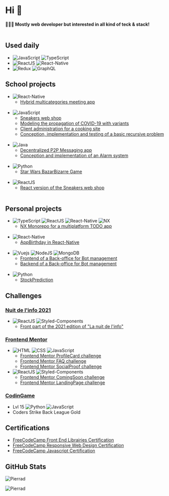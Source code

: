 # Hi 👋

<b>👨🏻‍💻 Mostly web developer but interested in all kind of teck & stack!</b>
<br />
<br />

## Used daily

- <img src="https://img.shields.io/badge/JavaScript-F7DF1E?style=flat&logo=javascript&logoColor=black" alt="JavaScript" /> <img src="https://img.shields.io/badge/TypeScript-007ACC?style=flat&logo=typescript&logoColor=white" alt="TypeScript" />
- <img src="https://img.shields.io/badge/React-20232A?style=flat&logo=react&logoColor=61DAFB" alt="ReactJS" /> <img src="https://img.shields.io/badge/React_Native-20232A?style=flat&logo=react&logoColor=61DAFB" alt="React-Native" />
- <img src="https://img.shields.io/badge/Redux-593D88?style=flat&logo=redux&logoColor=white" alt="Redux" /> <img src="https://img.shields.io/badge/-GraphQL-E10098?style=flat&logo=graphql&logoColor=white" alt="GraphQL" />

## School projects

- <img src="https://img.shields.io/badge/React_Native-20232A?style=flat&logo=react&logoColor=61DAFB" alt="React-Native" /> <br/> 
  - <a href="https://github.com/Pierrad/Tandur-Meeting-App"> Hybrid multicategories meeting app </a><br/><br/>
- <img src="https://img.shields.io/badge/JavaScript-F7DF1E?style=flat&logo=javascript&logoColor=black" alt="JavaScript" /> <br/>
  - <a href="https://github.com/Pierrad/SneakersApp"> Sneakers web shop </a>  
  - <a href="https://github.com/nexus9111/modelisation"> Modeling the propagation of COVID-19 with variants </a>
  - <a href="https://github.com/Pierrad/Client-administration"> Client administration for a cooking site </a>
  - <a href="https://github.com/Pierrad/CPOO-Bonus">Conception, implementation and testing of a basic recursive problem</a><br/><br/>
- <img src="https://img.shields.io/badge/Java-ED8B00?style=flat&logo=java&logoColor=white" alt="Java"/> <br/>
  - <a href="https://github.com/Pierrad/DecentralizedChatApp">Decentralized P2P Messaging app</a><br/>
  - <a href="https://github.com/Pierrad/CPOO---TD">Conception and implementation of an Alarm system</a><br> <br />
- <img src="https://img.shields.io/badge/Python-3776AB?style=flat&logo=python&logoColor=white" alt="Python" /> <br/>
  - <a href="https://github.com/Pierrad/Programmation/tree/master/Python/BazarBizarre"> Star Wars BazarBizarre Game</a><br/><br/>
- <img src="https://img.shields.io/badge/React-20232A?style=flat&logo=react&logoColor=61DAFB" alt="ReactJS" /> <br/>
  - <a href="https://github.com/Pierrad/SneakersReactApp"> React version of the Sneakers web shop </a><br/><br/>

## Personal projects

- <img src="https://img.shields.io/badge/TypeScript-007ACC?style=flat&logo=typescript&logoColor=white" alt="TypeScript" /> <img src="https://img.shields.io/badge/React-20232A?style=flat&logo=react&logoColor=61DAFB" alt="ReactJS" /> <img src="https://img.shields.io/badge/React_Native-20232A?style=flat&logo=react&logoColor=61DAFB" alt="React-Native" /> <img src="https://img.shields.io/badge/nx-143055?style=flat&logo=nx&logoColor=white" alt="NX" />
  - <a href="https://github.com/Pierrad/TodoProject">NX Monorepo for a multiplatform TODO app</a> <br /><br />
- <img src="https://img.shields.io/badge/React_Native-20232A?style=flat&logo=react&logoColor=61DAFB" alt="React-Native" /> <br/> 
  - <a href="https://github.com/Pierrad/AppBirthday">AppBirthday in React-Native</a> <br /> <br />
- <img src="https://img.shields.io/badge/vuejs-%2335495e.svg?style=flat&logo=vuedotjs&logoColor=%234FC08D" alt="Vuejs" /> <img src="https://img.shields.io/badge/node.js-6DA55F?style=flat&logo=node.js&logoColor=white" alt="NodeJS" /> <img src="https://img.shields.io/badge/MongoDB-%234ea94b.svg?style=flat&logo=mongodb&logoColor=white" alt="MongoDB" />  <br />
  - <a href="https://github.com/Pierrad/BotBackOfficeFront">Frontend of a Back-office for Bot management</a>
  - <a href="https://github.com/Pierrad/BotBackOfficeBack">Backend of a Back-office for Bot management</a> <br /> <br />
- <img src="https://img.shields.io/badge/Python-3776AB?style=flat&logo=python&logoColor=white" alt="Python" /> <br/>
  - <a href="https://github.com/Pierrad/IA_Python/tree/master/Stock_Prediction">StockPrediction</a> 

## Challenges

### <a href="https://www.nuitdelinfo.com/"> Nuit de l'info 2021 </a>
  - <img src="https://img.shields.io/badge/React-20232A?style=flat&logo=react&logoColor=61DAFB" alt="ReactJS" /> <img src="https://img.shields.io/badge/styled--components-DB7093?style=flat&logo=styled-components&logoColor=white" alt="Styled-Components" />
    - <a href="https://github.com/Pierrad/NDI-2021-Front">Front part of the 2021 edition of "La nuit de l'info"</a>

### <a href="https://www.frontendmentor.io/challenges"> Frontend Mentor </a>
  - <img src="https://img.shields.io/badge/HTML5-E34F26?style=flat&logo=html5&logoColor=white" alt="HTML" /> <img src="https://img.shields.io/badge/CSS3-1572B6?style=flat&logo=css3&logoColor=white" alt="CSS" /> <img src="https://img.shields.io/badge/JavaScript-F7DF1E?style=flat&logo=javascript&logoColor=black" alt="JavaScript" />
    - <a href="https://github.com/Pierrad/FrontendMentor_ProfileCard"> Frontend Mentor ProfileCard challenge </a>
    - <a href="https://github.com/Pierrad/FrontendMentor_FAQ"> Frontend Mentor FAQ challenge </a>
    - <a href="https://github.com/Pierrad/FrontendMentor_SocialProof"> Frontend Mentor SocialProof challenge </a>
  - <img src="https://img.shields.io/badge/React-20232A?style=flat&logo=react&logoColor=61DAFB" alt="ReactJS" /> <img src="https://img.shields.io/badge/styled--components-DB7093?style=flat&logo=styled-components&logoColor=white" alt="Styled-Components" />
    - <a href="https://github.com/Pierrad/FrontendMentor_ComingSoon"> Frontend Mentor ComingSoon challenge </a>
    - <a href="https://github.com/Pierrad/FrontendMentor_LandingPage"> Frontend Mentor LandingPage challenge </a>

### <a href="https://www.codingame.com/profile/e39c47b6d62de02097ac0e23966fbd203133923"> CodinGame </a>
  - Lvl 15 <img src="https://img.shields.io/badge/Python-3776AB?style=flat&logo=python&logoColor=white" alt="Python" /> <img src="https://img.shields.io/badge/JavaScript-F7DF1E?style=flat&logo=javascript&logoColor=black" alt="JavaScript" />
  - Coders Strike Back League Gold

## Certifications
  - <a href="https://github.com/Pierrad/FreeCodeCamp_ReactJS"> FreeCodeCamp Front End Librairies Certification </a><br>
  - <a href="https://github.com/Pierrad/FreeCodeCamp_HTML_CSS"> FreeCodeCamp Responsive Web Design Certification </a>
  - <a href="https://github.com/Pierrad/FreeCodeCamp_JavaScript"> FreeCodeCamp Javascript Certification </a>


## GitHub Stats
<p><img  src="https://github-readme-stats.vercel.app/api?username=Pierrad&show_icons=true&locale=en&theme=radical" alt="Pierrad" /></p>  

<p><img src="https://github-readme-streak-stats.herokuapp.com/?user=Pierrad&theme=radical&hide_border=false" alt="Pierrad" /></p>


